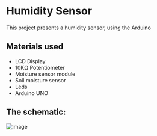 # Humidity Sensor
This project presents a humidity sensor, using the Arduino

## Materials used
  - LCD Display  
  - 10KΩ Potentiometer  
  - Moisture sensor module  
  - Soil moisture sensor  
  - Leds  
  - Arduino UNO  
  

## The schematic:

![image](https://user-images.githubusercontent.com/85973512/232247216-d954fff9-52d5-4630-9b3e-751033f27390.png)

